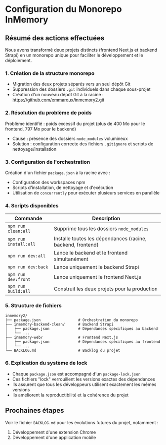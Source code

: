 # Configuration du Monorepo InMemory

## Résumé des actions effectuées

Nous avons transformé deux projets distincts (frontend Next.js et backend Strapi) en un monorepo unique pour faciliter le développement et le déploiement.

### 1. Création de la structure monorepo

- Migration des deux projets séparés vers un seul dépôt Git
- Suppression des dossiers `.git` individuels dans chaque sous-projet
- Création d'un nouveau dépôt Git à la racine : https://github.com/emmaroux/inmemory2.git

### 2. Résolution du problème de poids

Problème identifié : poids excessif du projet (plus de 400 Mo pour le frontend, 797 Mo pour le backend)
- Cause : présence des dossiers `node_modules` volumineux
- Solution : configuration correcte des fichiers `.gitignore` et scripts de nettoyage/installation

### 3. Configuration de l'orchestration

Création d'un fichier `package.json` à la racine avec :
- Configuration des workspaces npm
- Scripts d'installation, de nettoyage et d'exécution
- Utilisation de `concurrently` pour exécuter plusieurs services en parallèle

### 4. Scripts disponibles

| Commande | Description |
|----------|-------------|
| `npm run clean:all` | Supprime tous les dossiers `node_modules` |
| `npm run install:all` | Installe toutes les dépendances (racine, backend, frontend) |
| `npm run dev:all` | Lance le backend et le frontend simultanément |
| `npm run dev:back` | Lance uniquement le backend Strapi |
| `npm run dev:front` | Lance uniquement le frontend Next.js |
| `npm run build:all` | Construit les deux projets pour la production |

### 5. Structure de fichiers

```
inmemory2/
├── package.json                 # Orchestration du monorepo
├── inmemory-backend-clean/      # Backend Strapi
│   ├── package.json             # Dépendances spécifiques au backend
│   └── ...
├── inmemory-web/                # Frontend Next.js
│   ├── package.json             # Dépendances spécifiques au frontend
│   └── ...
└── BACKLOG.md                   # Backlog du projet
```

### 6. Explication du système de lock

- Chaque `package.json` est accompagné d'un `package-lock.json`
- Ces fichiers "lock" verrouillent les versions exactes des dépendances
- Ils assurent que tous les développeurs utilisent exactement les mêmes versions
- Ils améliorent la reproductibilité et la cohérence du projet

## Prochaines étapes

Voir le fichier `BACKLOG.md` pour les évolutions futures du projet, notamment :
1. Développement d'une extension Chrome
2. Développement d'une application mobile 